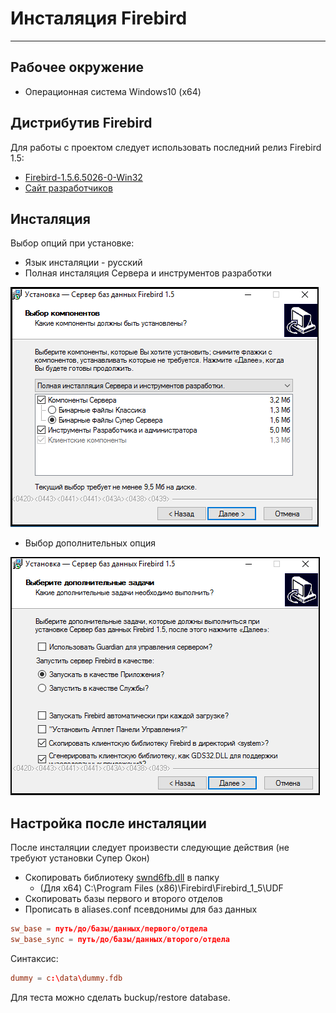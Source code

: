 # Инсталяция Firebird #

---

## Рабочее окружение ##

* Операционная система Windows10 (x64)

## Дистрибутив Firebird ##

Для работы с проектом следует использовать последний релиз Firebird 1.5:  

* [Firebird-1.5.6.5026-0-Win32](/_file/Firebird-1.5.6.5026-0-Win32.exe)
* [Сайт разработчиков](http://www.firebirdsql.org/en/firebird-1-5/)

## Инсталяция ##

Выбор опций при установке:

* Язык инсталяции - русский
* Полная инсталяция Сервера и инструментов разработки

 ![Выбор опций при установке Firebird](_pic/option_install.png)

* Выбор дополнительных опция

 ![Выбор дополнтельных опций при установке Firebird](_pic/additoinal_option.png)

## Настройка после инсталяции ##

После инсталяции следует произвести следующие действия (не требуют установки Супер Окон)

* Скопировать библиотеку [swnd6fb.dll](/_file/swnd6fb.dll) в папку
  * (Для x64) C:\Program Files (x86)\Firebird\Firebird_1_5\UDF
* Скопировать базы первого и второго отделов
* Прописать в aliases.conf псевдонимы для баз данных

 ```conf
 sw_base = путь/до/базы/данных/первого/отдела
 sw_base_sync = путь/до/базы/данных/второго/отдела
 ```
 Синтаксис:

 ```conf
 dummy = c:\data\dummy.fdb
 ```

Для теста можно сделать buckup/restore database.

